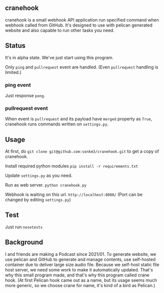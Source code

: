 ## cranehook
cranehook is a small webhook API application run specified command when webhook called from GitHub.
It's designed to use with pelican generated website and also capable to run other tasks you need.

## Status
It's in alpha state. We've just start using this program.

Only `ping` and `pullrequest` event are handled. (Even `pullrequest` handling is limited.)

### ping event
Just response `pong`.

### pullrequest event
When event is `pullrequest` and its payload have `merged` property as `True`, cranehook runs commands written on `settings.py`.

## Usage
At first, do `git clone git@github.com:sonkm3/cranehook.git` to get a copy of cranehook.

Install required python modules `pip install -r requirements.txt`

Update `settings.py` as you need.

Run as web server. `python cranehook.py`

Webhook is waiting on this url. `http://localhost:8080/` (Port can be changed by editing `settings.py`)


## Test
Just run `nosetests`

## Background
I and friends are making a Podcast since 2021/01. To generate website, we use pelican and GitHub to generate and manage contents, use self-hosted container due to deliver large size audio file. Because we self-host static file host server, we need some work to make it automatically updated. That's why this small program made, and that's why this program called crane hook. (At first Pelican hook came out as a name, but its usage seems much more generic, so we choose crane for name, it's kind of a bird as Pelican.)

